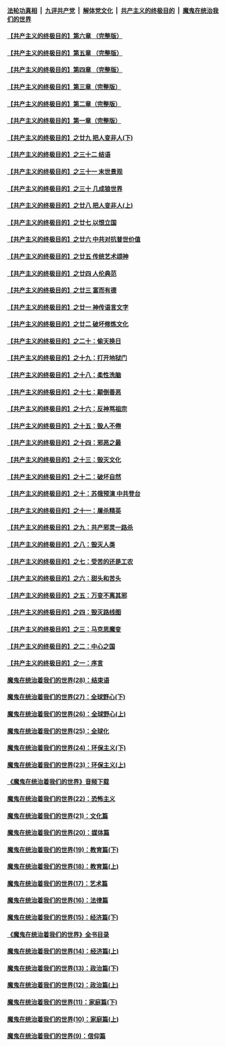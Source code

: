 

####  [法轮功真相](../../../../basic/blob/master/README.md?t=04120530) &nbsp;|&nbsp; [九评共产党](../../../../9ping.md/blob/master/README.md?t=04120530) &nbsp;|&nbsp; [解体党文化](../../../../jtdwh.md/blob/master/README.md?t=04120530)  &nbsp;|&nbsp; [共产主义的终极目的](../../../../gczydzjmd.md/blob/master/README.md?t=04120530) &nbsp;|&nbsp; [魔鬼在统治我们的世界](../../../../mgztzwmdsj.md/blob/master/README.md?t=04120530) 

#### [【共产主义的终极目的】第六章 （完整版）](../pages/nsc422/n11428913.md?t=04120530) 

#### [【共产主义的终极目的】第五章 （完整版）](../pages/nsc422/n11428912.md?t=04120530) 

#### [【共产主义的终极目的】第四章 （完整版）](../pages/nsc422/n11428907.md?t=04120530) 

#### [【共产主义的终极目的】第三章（完整版）](../pages/nsc422/n11428848.md?t=04120530) 

#### [【共产主义的终极目的】第二章（完整版）](../pages/nsc422/n11428831.md?t=04120530) 

#### [【共产主义的终极目的】第一章（完整版）](../pages/nsc422/n11417651.md?t=04120530) 

#### [【共产主义的终极目的】之廿九 把人变非人(下)](../pages/nsc422/n11344140.md?t=04120530) 

#### [【共产主义的终极目的】之三十二 结语](../pages/nsc422/n11360535.md?t=04120530) 

#### [【共产主义的终极目的】之三十一 末世景观](../pages/nsc422/n11351129.md?t=04120530) 

#### [【共产主义的终极目的】之三十 几成狼世界](../pages/nsc422/n11348280.md?t=04120530) 

#### [【共产主义的终极目的】之廿八 把人变非人(上)](../pages/nsc422/n11340492.md?t=04120530) 

#### [【共产主义的终极目的】之廿七 以恨立国](../pages/nsc422/n11336944.md?t=04120530) 

#### [【共产主义的终极目的】之廿六 中共对抗普世价值](../pages/nsc422/n11324785.md?t=04120530) 

#### [【共产主义的终极目的】之廿五 传统艺术颂神](../pages/nsc422/n11296396.md?t=04120530) 

#### [【共产主义的终极目的】之廿四 人伦典范](../pages/nsc422/n11296397.md?t=04120530) 

#### [【共产主义的终极目的】之廿三 富而有德](../pages/nsc422/n11283598.md?t=04120530) 

#### [【共产主义的终极目的】之廿一 神传语言文字](../pages/nsc422/n11263265.md?t=04120530) 

#### [【共产主义的终极目的】之廿二 破坏修炼文化](../pages/nsc422/n11245728.md?t=04120530) 

#### [【共产主义的终极目的】之二十：偷天换日](../pages/nsc422/n11238846.md?t=04120530) 

#### [【共产主义的终极目的】之十九：打开地狱门](../pages/nsc422/n11206376.md?t=04120530) 

#### [【共产主义的终极目的】之十八：柔性洗脑](../pages/nsc422/n11199994.md?t=04120530) 

#### [【共产主义的终极目的】之十七：颠倒善恶](../pages/nsc422/n11179782.md?t=04120530) 

#### [【共产主义的终极目的】之十六：反神骂祖宗](../pages/nsc422/n11166798.md?t=04120530) 

#### [【共产主义的终极目的】之十五：毁人不倦](../pages/nsc422/n11166792.md?t=04120530) 

#### [【共产主义的终极目的】之十四：邪恶之最](../pages/nsc422/n11150249.md?t=04120530) 

#### [【共产主义的终极目的】之十三：毁灭文化](../pages/nsc422/n11135227.md?t=04120530) 

#### [【共产主义的终极目的】之十二：破坏自然](../pages/nsc422/n11135214.md?t=04120530) 

#### [【共产主义的终极目的】之十：苏俄预演 中共登台](../pages/nsc422/n11118424.md?t=04120530) 

#### [【共产主义的终极目的】之十一：屠杀精英](../pages/nsc422/n11118442.md?t=04120530) 

#### [【共产主义的终极目的】之九：共产邪灵一路杀](../pages/nsc422/n11114139.md?t=04120530) 

#### [【共产主义的终极目的】之八：毁灭人类](../pages/nsc422/n11108503.md?t=04120530) 

#### [【共产主义的终极目的】之七：受苦的还是工农](../pages/nsc422/n11101809.md?t=04120530) 

#### [【共产主义的终极目的】之六：甜头和苦头](../pages/nsc422/n11096971.md?t=04120530) 

#### [【共产主义的终极目的】之五：万变不离其邪](../pages/nsc422/n11091285.md?t=04120530) 

#### [【共产主义的终极目的】之四：毁灭路线图](../pages/nsc422/n11086284.md?t=04120530) 

#### [【共产主义的终极目的】之三：马克思魔变](../pages/nsc422/n11061941.md?t=04120530) 

#### [【共产主义的终极目的】之二：中心之国](../pages/nsc422/n11047728.md?t=04120530) 

#### [【共产主义的终极目的】之一：序言](../pages/nsc422/n11086077.md?t=04120530) 

#### [魔鬼在统治着我们的世界(28)：结束语](../pages/nsc422/n10936246.md?t=04120530) 

#### [魔鬼在统治着我们的世界(27)：全球野心(下)](../pages/nsc422/n10928319.md?t=04120530) 

#### [魔鬼在统治着我们的世界(26)：全球野心(上)](../pages/nsc422/n10900318.md?t=04120530) 

#### [魔鬼在统治着我们的世界(25)：全球化](../pages/nsc422/n10788205.md?t=04120530) 

#### [魔鬼在统治着我们的世界(24)：环保主义(下)](../pages/nsc422/n10695307.md?t=04120530) 

#### [魔鬼在统治着我们的世界(23)：环保主义(上)](../pages/nsc422/n10688613.md?t=04120530) 

#### [《魔鬼在统治着我们的世界》音频下载](../pages/nsc422/n10635553.md?t=04120530) 

#### [魔鬼在统治着我们的世界(22)：恐怖主义](../pages/nsc422/n10614727.md?t=04120530) 

#### [魔鬼在统治着我们的世界(21)：文化篇](../pages/nsc422/n10597706.md?t=04120530) 

#### [魔鬼在统治着我们的世界(20)：媒体篇](../pages/nsc422/n10586579.md?t=04120530) 

#### [魔鬼在统治着我们的世界(19)：教育篇(下)](../pages/nsc422/n10564808.md?t=04120530) 

#### [魔鬼在统治着我们的世界(18)：教育篇(上)](../pages/nsc422/n10526970.md?t=04120530) 

#### [魔鬼在统治着我们的世界(17)：艺术篇](../pages/nsc422/n10499093.md?t=04120530) 

#### [魔鬼在统治着我们的世界(16)：法律篇](../pages/nsc422/n10485969.md?t=04120530) 

#### [魔鬼在统治着我们的世界(15)：经济篇(下)](../pages/nsc422/n10469975.md?t=04120530) 

#### [《魔鬼在统治着我们的世界》全书目录](../pages/nsc422/n10464261.md?t=04120530) 

#### [魔鬼在统治着我们的世界(14)：经济篇(上)](../pages/nsc422/n10457370.md?t=04120530) 

#### [魔鬼在统治着我们的世界(13)：政治篇(下)](../pages/nsc422/n10448270.md?t=04120530) 

#### [魔鬼在统治着我们的世界(12)：政治篇(上)](../pages/nsc422/n10444576.md?t=04120530) 

#### [魔鬼在统治着我们的世界(11)：家庭篇(下)](../pages/nsc422/n10440961.md?t=04120530) 

#### [魔鬼在统治着我们的世界(10)：家庭篇(上)](../pages/nsc422/n10435448.md?t=04120530) 

#### [魔鬼在统治着我们的世界(9)：信仰篇](../pages/nsc422/n10432159.md?t=04120530) 

